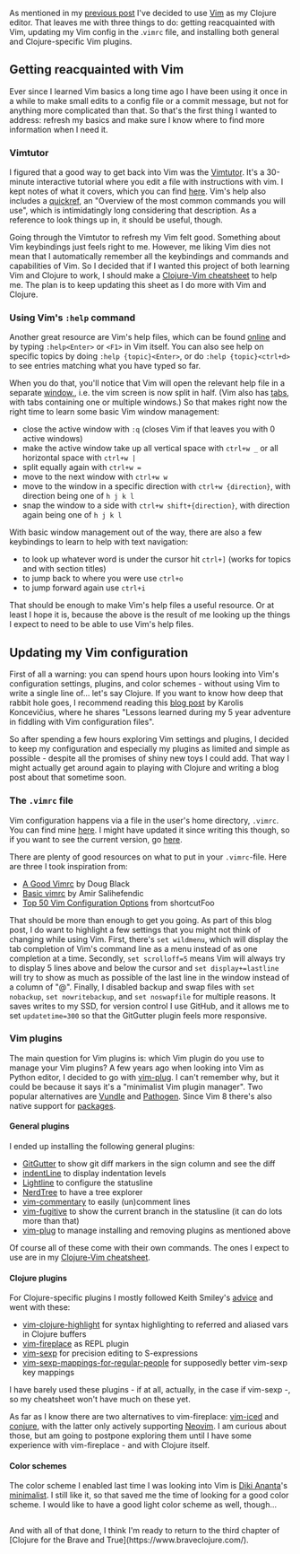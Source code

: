 <!--
.. title: (clj 2) Setting up Vim for Clojure
.. slug: clj2-setting-up-vim
.. date: 2020-05-05 21:55:15 UTC+02:00
.. tags: clojure, programming, vim
.. category: clojure
.. link: 
.. description:
.. type: text
-->

As mentioned in my [previous post](/blog/clj1-deciding-on-an-editor) I've decided to use [Vim](https://www.vim.org/) as my Clojure editor. That leaves me with three things to do: getting reacquainted with Vim, updating my Vim config in the .`vimrc` file, and installing both general and Clojure-specific Vim plugins.


## Getting reacquainted with Vim

Ever since I learned Vim basics a long time ago I have been using it once in a while to make small edits to a config file or a commit message, but not for anything more complicated than that. So that's the first thing I wanted to address: refresh my basics and make sure I know where to find more information when I need it.

### Vimtutor
I figured that a good way to get back into Vim was the [Vimtutor](https://vimhelp.org/usr_01.txt.html#vimtutor). It's a 30-minute interactive tutorial where you edit a file with instructions with vim. I kept notes of what it covers, which you can find [here](/my-projects/vimtutor). Vim's help also includes a [quickref](https://vimhelp.org/quickref.txt.html), an "Overview of the most common commands you will use", which is intimidatingly long considering that description. As a reference to look things up in, it should be useful, though.

<!-- TEASER_END -->

Going through the Vimtutor to refresh my Vim felt good. Something about Vim keybindings just feels right to me. However, me liking Vim dies not mean that I automatically remember all the keybindings and commands and capabilities of Vim. So I decided that if I wanted this project of both learning Vim and Clojure to work, I should make a [Clojure-Vim cheatsheet](/my-projects/clojure-vim-cheatsheet) to help me. The plan is to keep updating this sheet as I do more with Vim and Clojure.

### Using Vim's `:help` command
Another great resource are Vim's help files, which can be found [online](https://vimhelp.org/) and by typing `:help<Enter>` or `<F1>` in Vim itself. You can also see help on specific topics by doing `:help {topic}<Enter>`, or do `:help {topic}<ctrl+d>` to see entries matching what you have typed so far.

When you do that, you'll notice that Vim will open the relevant help file in a separate [window,](https://vimhelp.org/windows.txt.html), i.e. the vim screen is now split in half. (Vim also has [tabs](https://vimhelp.org/tabpage.txt.html), with tabs containing one or multiple windows.) So that makes right now the right time to learn some basic Vim window management:

- close the active window with `:q` (closes Vim if that leaves you with 0 active windows)
- make the active window take up all vertical space with `ctrl+w _` or all horizontal space with `ctrl+w |`
- split equally again with `ctrl+w =`
- move to the next window with `ctrl+w w`
- move to the window in a specific direction with `ctrl+w {direction}`, with direction being one of `h j k l`
- snap the window to a side with `ctrl+w shift+{direction}`, with direction again being one of `h j k l`

With basic window management out of the way, there are also a few keybindings to learn to help with text navigation:

- to look up whatever word is under the cursor hit `ctrl+]` (works for topics and with section titles)
- to jump back to where you were use `ctrl+o`
- to jump forward again use `ctrl+i`

That should be enough to make Vim's help files a useful resource. Or at least I hope it is, because the above is the result of me looking up the things I expect to need to be able to use Vim's help files.


## Updating my Vim configuration
First of all a warning: you can spend hours upon hours looking into Vim's configuration settings, plugins, and color schemes - without using Vim to write a single line of... let's say Clojure. If you want to know how deep that rabbit hole goes, I recommend reading this [blog post](http://karolis.koncevicius.lt/posts/porn_zen_and_vimrc/) by Karolis Koncevičius, where he shares "Lessons learned during my 5 year adventure in fiddling with Vim configuration files".

So after spending a few hours exploring Vim settings and plugins, I decided to keep my configuration and especially my plugins as limited and simple as possible - despite all the promises of shiny new toys I could add. That way I might actually get around again to playing with Clojure and writing a blog post about that sometime soon.

### The `.vimrc` file
Vim configuration happens via a file in the user's home directory, `.vimrc`. You can find mine [here](https://github.com/j19sch/dotfiles/blob/b1b62a2169058edd8a0f5069e694b8717890a1fb/vimrc). I might have updated it since writing this though, so if you want to see the current version, go [here](https://github.com/j19sch/dotfiles/blob/master/vimrc).

There are plenty of good resources on what to put in your `.vimrc`-file. Here are three I took inspiration from:

- [A Good Vimrc](https://dougblack.io/words/a-good-vimrc.html) by Doug Black
- [Basic vimrc](https://github.com/amix/vimrc/blob/master/vimrcs/basic.vim) by Amir Salihefendic
- [Top 50 Vim Configuration Options](https://www.shortcutfoo.com/blog/top-50-vim-configuration-options/) from shortcutFoo

That should be more than enough to get you going. As part of this blog post, I do want to highlight a few settings that you might not think of changing while using Vim. First, there's `set wildmenu`, which will display the tab completion of Vim's command line as a menu instead of as one completion at a time. Secondly, `set scrolloff=5` means Vim will always try to display 5 lines above and below the cursor and `set display+=lastline` will try to show as much as possible of the last line in the window instead of a column of "@". Finally, I disabled backup and swap files with `set nobackup`, `set nowritebackup`, and `set noswapfile` for multiple reasons. It saves writes to my SSD, for version control I use GitHub, and it allows me to set `updatetime=300` so that the GitGutter plugin feels more responsive.

### Vim plugins
The main question for Vim plugins is: which Vim plugin do you use to manage your Vim plugins? A few years ago when looking into Vim as Python editor, I decided to go with [vim-plug](https://github.com/junegunn/vim-plug). I can't remember why, but it could be because it says it's a "minimalist Vim plugin manager". Two popular alternatives are [Vundle](https://github.com/VundleVim/Vundle.vim) and [Pathogen](https://github.com/tpope/vim-pathogen). Since Vim 8 there's also native support for [packages](https://vimhelp.org/repeat.txt.html#packages).

#### General plugins
I ended up installing the following general plugins:

- [GitGutter](https://github.com/airblade/vim-gitgutter) to show git diff markers in the sign column and see the diff
- [indentLine](https://github.com/Yggdroot/indentLine) to display indentation levels
- [Lightline](https://github.com/itchyny/lightline.vim) to configure the statusline
- [NerdTree](https://github.com/preservim/nerdtree) to have a tree explorer
- [vim-commentary](https://github.com/tpope/vim-commentary) to easily (un)comment lines
- [vim-fugitive](https://github.com/tpope/vim-fugitive) to show the current branch in the statusline (it can do lots more than that)
- [vim-plug](https://github.com/junegunn/vim-plug) to manage installing and removing plugins as mentioned above

Of course all of these come with their own commands. The ones I expect to use are in my [Clojure-Vim cheatsheet](/my-projects/clojure-vim-cheatsheet/).

#### Clojure plugins
For Clojure-specific plugins I mostly followed Keith Smiley's [advice](https://thoughtbot.com/blog/writing-clojure-in-vim) and went with these:

- [vim-clojure-highlight](https://github.com/guns/vim-clojure-highlight) for syntax highlighting to referred and aliased vars in Clojure buffers
- [vim-fireplace](https://github.com/tpope/vim-fireplace) as REPL plugin
- [vim-sexp](https://github.com/guns/vim-sexp) for precision editing to S-expressions
- [vim-sexp-mappings-for-regular-people](https://github.com/tpope/vim-sexp-mappings-for-regular-people) for supposedly better vim-sexp key mappings

I have barely used these plugins - if at all, actually, in the case if vim-sexp -, so my cheatsheet won't have much on these yet.

As far as I know there are two alternatives to vim-fireplace: [vim-iced](https://github.com/liquidz/vim-iced) and [conjure](https://github.com/Olical/conjure), with the latter only actively supporting [Neovim](https://neovim.io/). I am curious about those, but am going to postpone exploring them until I have some experience with vim-fireplace - and with Clojure itself.

#### Color schemes
The color scheme I enabled last time I was looking into Vim is [Diki Ananta](https://dikiaap.id/)'s [minimalist](https://github.com/dikiaap/minimalist). I still like it, so that saved me the time of looking for a good color scheme. I would like to have a good light color scheme as well, though...

<div style='margin-bottom: 1.8rem' markdown="1"></div>
And with all of that done, I think I'm ready to return to the third chapter of [Clojure for the Brave and True](https://www.braveclojure.com/).